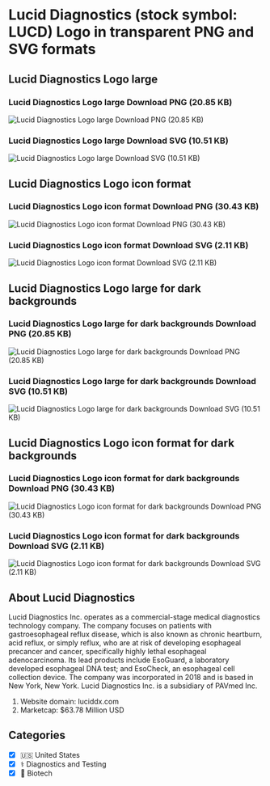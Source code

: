# Lucid Diagnostics (stock symbol: LUCD) Logo in transparent PNG and SVG formats

## Lucid Diagnostics Logo large

### Lucid Diagnostics Logo large Download PNG (20.85 KB)

![Lucid Diagnostics Logo large Download PNG (20.85 KB)](/img/orig/LUCD_BIG-45746ccf.png)

### Lucid Diagnostics Logo large Download SVG (10.51 KB)

![Lucid Diagnostics Logo large Download SVG (10.51 KB)](/img/orig/LUCD_BIG-efab4c92.svg)

## Lucid Diagnostics Logo icon format

### Lucid Diagnostics Logo icon format Download PNG (30.43 KB)

![Lucid Diagnostics Logo icon format Download PNG (30.43 KB)](/img/orig/LUCD-5c230ad1.png)

### Lucid Diagnostics Logo icon format Download SVG (2.11 KB)

![Lucid Diagnostics Logo icon format Download SVG (2.11 KB)](/img/orig/LUCD-c7d340ee.svg)

## Lucid Diagnostics Logo large for dark backgrounds

### Lucid Diagnostics Logo large for dark backgrounds Download PNG (20.85 KB)

![Lucid Diagnostics Logo large for dark backgrounds Download PNG (20.85 KB)](/img/orig/LUCD_BIG.D-196c89c1.png)

### Lucid Diagnostics Logo large for dark backgrounds Download SVG (10.51 KB)

![Lucid Diagnostics Logo large for dark backgrounds Download SVG (10.51 KB)](/img/orig/LUCD_BIG.D-f587830f.svg)

## Lucid Diagnostics Logo icon format for dark backgrounds

### Lucid Diagnostics Logo icon format for dark backgrounds Download PNG (30.43 KB)

![Lucid Diagnostics Logo icon format for dark backgrounds Download PNG (30.43 KB)](/img/orig/LUCD.D-a0f920e0.png)

### Lucid Diagnostics Logo icon format for dark backgrounds Download SVG (2.11 KB)

![Lucid Diagnostics Logo icon format for dark backgrounds Download SVG (2.11 KB)](/img/orig/LUCD.D-07c45a0f.svg)

## About Lucid Diagnostics

Lucid Diagnostics Inc. operates as a commercial-stage medical diagnostics technology company. The company focuses on patients with gastroesophageal reflux disease, which is also known as chronic heartburn, acid reflux, or simply reflux, who are at risk of developing esophageal precancer and cancer, specifically highly lethal esophageal adenocarcinoma. Its lead products include EsoGuard, a laboratory developed esophageal DNA test; and EsoCheck, an esophageal cell collection device. The company was incorporated in 2018 and is based in New York, New York. Lucid Diagnostics Inc. is a subsidiary of PAVmed Inc.

1. Website domain: luciddx.com
2. Marketcap: $63.78 Million USD


## Categories
- [x] 🇺🇸 United States
- [x] ⚕️ Diagnostics and Testing
- [x] 🧬 Biotech
